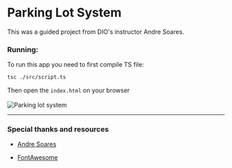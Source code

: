 # Parking Lot System

This was a guided project from DIO's instructor Andre Soares.

### Running:
To run this app you need to first compile TS file:

```sh
tsc ./src/script.ts
```
Then open the `index.html` on your browser
<br><br>
![Parking lot system](https://i.imgur.com/QpRVpbC.png)

---
### Special thanks and resources

- [Andre Soares](https://github.com/soaresderik)

- [FontAwesome](https://fontawesome.com/)